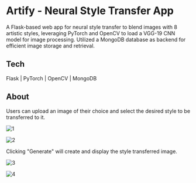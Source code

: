 # Artify - Neural Style Transfer App

A Flask-based web app for neural style transfer to blend images with 8 artistic styles, leveraging PyTorch and OpenCV to load a VGG-19 CNN model for image processing. Utilized a MongoDB database as backend for efficient image storage and retrieval.

## Tech

Flask | PyTorch | OpenCV | MongoDB

## About

Users can upload an image of their choice and select the desired style to be transferred to it.

![1](https://github.com/subtrex/neural-style-transfer/assets/53677987/93692e48-1fe0-4369-9b65-4a44d84b8aaf)

![2](https://github.com/subtrex/neural-style-transfer/assets/53677987/d2db4fec-b756-4464-9a9b-de09c88a8b47)

Clicking "Generate" will create and display the style transferred image.

![3](https://github.com/subtrex/neural-style-transfer/assets/53677987/aa452c74-cc9c-442a-847b-2009bc2e5401)

![4](https://github.com/subtrex/neural-style-transfer/assets/53677987/34196147-e939-460c-a961-696840e9a00e)

